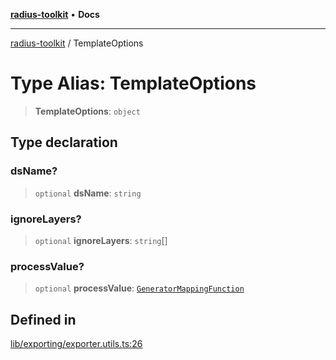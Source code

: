 [**radius-toolkit**](../README.md) • **Docs**

***

[radius-toolkit](../globals.md) / TemplateOptions

# Type Alias: TemplateOptions

> **TemplateOptions**: `object`

## Type declaration

### dsName?

> `optional` **dsName**: `string`

### ignoreLayers?

> `optional` **ignoreLayers**: `string`[]

### processValue?

> `optional` **processValue**: [`GeneratorMappingFunction`](GeneratorMappingFunction.md)

## Defined in

[lib/exporting/exporter.utils.ts:26](https://github.com/rangle/radius-token-tango/blob/0fa25351e79af51a833bcebadbd83e27a9791a4f/packages/radius-toolkit/src/lib/exporting/exporter.utils.ts#L26)
